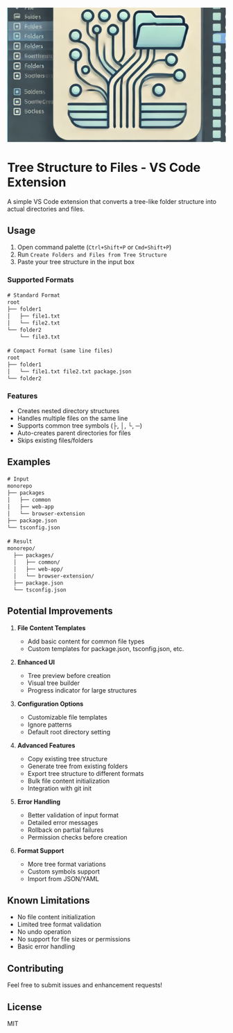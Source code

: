 ![tree2file and folder structure](https://github.com/ggindev/tree2files/blob/master/logo.png?raw=true)


# Tree Structure to Files - VS Code Extension

A simple VS Code extension that converts a tree-like folder structure into actual directories and files.

## Usage

1. Open command palette (`Ctrl+Shift+P` or `Cmd+Shift+P`)
2. Run `Create Folders and Files from Tree Structure`
3. Paste your tree structure in the input box

### Supported Formats

```
# Standard Format
root
├── folder1
│   ├── file1.txt
│   └── file2.txt
└── folder2
    └── file3.txt

# Compact Format (same line files)
root
├── folder1
│   └── file1.txt file2.txt package.json
└── folder2
```

### Features

- Creates nested directory structures
- Handles multiple files on the same line
- Supports common tree symbols (├, │, └, ─)
- Auto-creates parent directories for files
- Skips existing files/folders

## Examples

```
# Input
monorepo
├── packages
│   ├── common
│   ├── web-app
│   └── browser-extension
├── package.json
└── tsconfig.json

# Result
monorepo/
  ├── packages/
  │   ├── common/
  │   ├── web-app/
  │   └── browser-extension/
  ├── package.json
  └── tsconfig.json
```

## Potential Improvements

1. **File Content Templates**
   - Add basic content for common file types
   - Custom templates for package.json, tsconfig.json, etc.

2. **Enhanced UI**
   - Tree preview before creation
   - Visual tree builder
   - Progress indicator for large structures

3. **Configuration Options**
   - Customizable file templates
   - Ignore patterns
   - Default root directory setting

4. **Advanced Features**
   - Copy existing tree structure
   - Generate tree from existing folders
   - Export tree structure to different formats
   - Bulk file content initialization
   - Integration with git init

5. **Error Handling**
   - Better validation of input format
   - Detailed error messages
   - Rollback on partial failures
   - Permission checks before creation

6. **Format Support**
   - More tree format variations
   - Custom symbols support
   - Import from JSON/YAML

## Known Limitations

- No file content initialization
- Limited tree format validation
- No undo operation
- No support for file sizes or permissions
- Basic error handling

## Contributing

Feel free to submit issues and enhancement requests!

## License

MIT